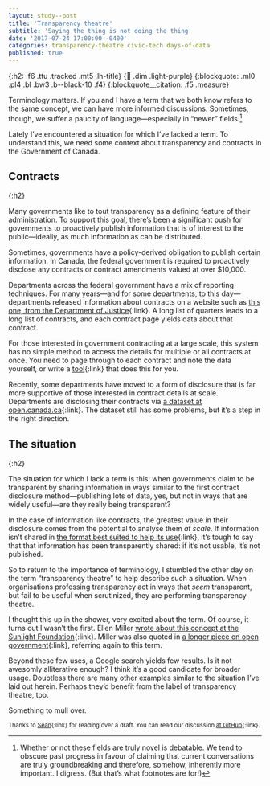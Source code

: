 ```yaml
---
layout: study--post
title: 'Transparency theatre'
subtitle: 'Saying the thing is not doing the thing'
date: '2017-07-24 17:00:00 -0400'
categories: transparency-theatre civic-tech days-of-data
published: true
---
```


{:h2: .f6 .ttu .tracked .mt5 .lh-title}
{:link: .dim .light-purple}
{:blockquote: .ml0 .pl4 .bl .bw3 .b--black-10 .f4}
{:blockquote__citation: .f5 .measure}

Terminology matters. If you and I have a term that we both know refers to the same
concept, we can have more informed discussions. Sometimes, though, we suffer a paucity
of language—especially in “newer” fields.[^newer-fields]

Lately I’ve encountered a situation for which I’ve lacked a term. To understand this,
we need some context about transparency and contracts in the Government of Canada.

## Contracts
{:h2}

Many governments like to tout transparency as a defining feature of their administration.
To support this goal, there’s been a significant push for governments to proactively
publish information that is of interest to the public—ideally, as much information as can
be distributed.

Sometimes, governments have a policy-derived obligation to publish certain information.
In Canada, the federal government is required to proactively disclose any contracts or
contract amendments valued at over $10,000.

Departments across the federal government have a mix of reporting techniques. For many
years—and for some departments, to this day—departments released information about contracts
on a website such as [this one, from the Department of Justice](http://www.justice.gc.ca/eng/trans/pd-dp/contra/rep-rap.asp){:link}.
A long list of quarters leads to a long list of contracts, and each contract page yields data
about that contract.

For those interested in government contracting at a large scale, this system has no simple method to
access the details for multiple or all contracts at once. You need to page through to each contract
and note the data yourself, or write a [tool](https://github.com/GoC-Spending/goc-spending-mini){:link}
that does this for you.

Recently, some departments have moved to a form of disclosure that is far more supportive of those
interested in contract details at scale. Departments are disclosing their contracts via [a dataset
at open.canada.ca](http://open.canada.ca/data/en/dataset/d8f85d91-7dec-4fd1-8055-483b77225d8b){:link}.
The dataset still has some problems, but it’s a step in the right direction.

## The situation
{:h2}

The situation for which I lack a term is this: when governments claim to be transparent by sharing
information in ways similar to the first contract disclosure method—publishing lots of data, yes,
but not in ways that are widely useful—are they really being transparent?

In the case of information like contracts, the greatest value in their disclosure comes from
the potential to analyse them *at scale*. If information isn’t shared in [the format best suited
to help its use](https://sunlightfoundation.com/opendataguidelines/#open-formats){:link}, it’s
tough to say that that information has been transparently shared: if it’s not usable, it’s not published.

So to return to the importance of terminology, I stumbled the other day on the term “transparency
theatre” to help describe such a situation. When organisations professing transparency act in ways
that *seem* transparent, but fail to be useful when scrutinized, they are performing transparency theatre.

I thought this up in the shower, very excited about the term. Of course, it turns out I wasn’t the first. Ellen Miller [wrote about this
concept at the Sunlight Foundation](https://sunlightfoundation.com/2010/06/25/whither-transparency/){:link}.
Miller was also quoted in [a longer piece on open government](http://www.nbcnews.com/id/32128642/ns/politics-cq_politics/t/open-government-or-transparency-theater/){:link},
referring again to this term.

Beyond these few uses, a Google search yields few results. Is it not awesomly alliterative enough?
I think it’s a good candidate for broader usage. Doubtless there are many other examples similar
to the situation I’ve laid out herein. Perhaps they’d benefit from the label of transparency theatre,
too.

Something to mull over.

<small class="f6 i">Thanks to [Sean](https://twitter.com/sboots){:link} for reading over a draft. You can read our discussion
[at GitHub](https://github.com/lchski/lucascherkewski.com/pull/5){:link}.</small>

[^newer-fields]: Whether or not these fields are truly novel is debatable. We tend to
	obscure past progress in favour of claiming that current conversations are truly
	groundbreaking and therefore, somehow, inherently more important. I digress.
	(But that’s what footnotes are for!)

